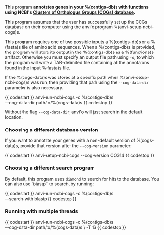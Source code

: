 This program **annotates genes in your %(contigs-db)s with functions using NCBI's [Clusters of Orthologus Groups (COGs) database](https://www.ncbi.nlm.nih.gov/pmc/articles/PMC102395/).**

This program assumes that the user has successfully set up the COGs database on their computer using the anvi'o program %(anvi-setup-ncbi-cogs)s.

This program requires one of two possible inputs a %(contigs-db)s or a %(fasta)s file of amino acid sequences. When a %(contigs-db)s is provided, the program will store its output in the %(contigs-db)s as a %(functions)s artifact. Otherwise you must specify an output file path using `-o`, to which the program will write a TAB-delimited file containing all the annotatons found in the input %(fasta)s file.

If the %(cogs-data)s was stored at a specific path when %(anvi-setup-ncbi-cogs)s was run, then providing that path using the `--cog-data-dir` parameter is also necessary.

{{ codestart }}
anvi-run-ncbi-cogs -c %(contigs-db)s \
            --cog-data-dir path/to/%(cogs-data)s
{{ codestop }}

Without the flag `--cog-data-dir`, anvi'o will just search in the default location.

### Choosing a different database version
If you want to annotate your genes with a non-default version of %(cogs-data)s, provide that version after the `--cog-version` parameter:

{{ codestart }}
anvi-setup-ncbi-cogs --cog-version COG14
{{ codestop }}

### Choosing a different search program
By default, this program uses `diamond` to search for hits to the database. You can also use `blastp`` to search, by running:

{{ codestart }}
anvi-run-ncbi-cogs -c %(contigs-db)s \
            --search-with blastp
{{ codestop }}

### Running with multiple threads
{{ codestart }}
anvi-run-ncbi-cogs -c %(contigs-db)s \
            --cog-data-dir path/to/%(cogs-data)s \ 
            -T 16
{{ codestop }}
